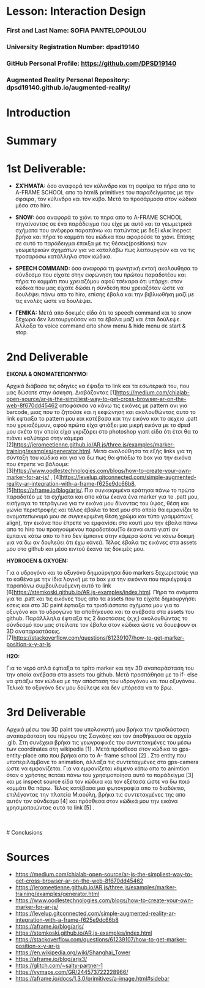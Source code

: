 # Lesson: Interaction Design

### First and Last Name: SOFIA PANTELOPOULOU
### University Registration Number: dpsd19140
### GitHub Personal Profile: https://github.com/DPSD19140
### Augmented Reality Personal Repository: dpsd19140.github.io/augmented-reality/

# Introduction

# Summary


# 1st Deliverable:

- **ΣΧΉΜΑΤΑ:** όσο αναφορά τον κύλινδρο και τη σφαίρα τα πήρα απο το A-FRAME SCHOOL απο το html& primitives του παραδείγματος με την σφαιρα, τον κύλινδρο και τον κύβο. Μετά τα προσάρμοσα στον κώδικα μέσα στο hiro. 

- **SNOW:** όσο αναφορά το χιόνι το πηρα απο το A-FRAME SCHOOL πηγαίνοντας σε ένα παράδειγμα που είχε με αυτό και τα γεωμετρικά σχήματα που ανέφερα παραπάνω και πατώντας με δεξί κλικ inspect βρήκα και πήρα το κομμάτι του κώδικα που αφορούσε το χιόνι. Επίσης σε αυτό το παράδειγμα έπαιξα με τις θέσεις(positions) των γεωμετρικών σχημάτων για να καταλάβω πως λειτουργούν και να τις προσαρόσω κατάλληλα στον κώδικα.

- **SPEECH COMMAND:** όσο αναφορά τη φωνητική εντοή ακολουθησα το σύνδεσμο που είχατε στην εκφώνηση του πρώτου παραδοτέου και πήρα το κομμάτι που χρειαζόμου αφού τσέκαρα ότι υπάρχει στον κώδικα που μας είχατε δώσει η σύνδεση που χρειαζόταν ώστε να δουλέψει πάνω απο το hiro, επίσης έβαλα και την βιβλιωθήκη μαζί με τις ενολές ώστε να δουλέψει. 


- **ΓΕΝΙΚΑ:** Μετά απο δοκιμές είδα ότι το speech command  και το snow ξέχωρα δεν λειτουργούσαν και τα έβαλα μαζί και έτσι δούλεψε.
 Άλλαξα το voice command απο show menu & hide menu  σε start & stop. 


# 2nd Deliverable
**ΕΙΚΟΝΑ & ΟΝΟΜΑΤΕΠΩΝΥΜΟ:**<p>Αρχικά διάβασα τις οδηγίες κα έψαξα το link και τα εσωτερικά του, που μας δώσατε στην άσκηση. Διαβάζοντας [1]<https://medium.com/chialab-open-source/ar-js-the-simpliest-way-to-get-cross-browser-ar-on-the-web-8f670dd45462> αποφάσισα να κάνω τις εικόνες με pattern ανι για barcode, μιας που το ζητούσε και η εκφώνηση και ακολουθώντας αυτο το link εφτιαξα το pattern μου και κατέβασα και την εικόνα και το αεχειο .patt που χρειαζόμουν, αφού πρώτα είχα φτιάξει μια μικρή εικόνα με το dpsd μου σκέτο την οποία είχα γκριζάρει στο photoshop  γιατί είδα ότι έτσι θα το πιάνει καλύτερα στην κάμερα [2]<https://jeromeetienne.github.io/AR.js/three.js/examples/marker-training/examples/generator.html>. Μετά ακολούθησα τα εξής links για τη σύνταξη του κώδικα και για να δω πως θα φτιάξω το box για την εικόνα που έπρεπε να βάλουμε: [3]<https://www.oodlestechnologies.com/blogs/how-to-create-your-own-marker-for-ar-js/> , [4]<https://levelup.gitconnected.com/simple-augmented-reality-ar-integration-with-a-frame-f625e9dc66b8>, [5]<https://aframe.io/blog/arjs/>. Πιο συγκεκριμένα κράτησα πάνω το πρώτο παραδοτέο με τα σχήματα και απο κάτω έκανα ένα marker για το .patt μου, εισήγαγα το τετράγωνο για τν εικόνα μου δίνοντας του ύψος, θέση και γωνία περιστροφής και τέλος έβαλα το text μου στο οποίο θα εμφανίζει το ονοματεπωνυμό μου σε συγκεκριμένη θέση χρώμα και τύπο  γραμμάτων( align), την εικόνα που έπρεπε να εμφανίσει στο κουτί μου την έβαλα πάνω απο το hiro του προηγούμενου παραδοτέου(Το έκανα αυτό γιατί αν έμπαινε κάτω απο το hiro δεν έμπαινε στην κάμερα ώστε να κάνω δοκιμή για να δω αν δουλεύει ότι έχω κάνει). Τέλος έβαλα τις εικόνες στα assets μου στο github και μέσο κιντού έκανα τις δοκιμές μου.</p>
**HYDROGEN & OXYGEN:**<p>Για ο υδρογόνο και το οξυγόνο δηιμούργησα δύο markers ξεχωριστούς για το καθένα με την ίδια λογική με τo box για την εικόννα που περιέγραψα παραπάνω  συμβουλευόμενη αυτό το link [6]<https://stemkoski.github.io/AR.js-examples/index.html>. Πήρα τα  ονόματα για τα .patt και τις εικόνες τους απο τα assets που τα είχατε δημιουργήσει εσεις και στο 3D paint έφτιαξα τα τρισδιάστατα σχήματα μου για το οξυγόνο και το υδρογώνο τα αποθήκευσα και τα ανέβασα στα assets του github. Παράλλληλα έφτιαξα τις 2 διαστάσεις (x,y,) ακολουθώντας το σύνδεσμό που μας στείλατε τον έβαλα στον κώδικα ώστε να δουεψουν οι 3D αναπαραστάσεις. [7]<https://stackoverflow.com/questions/61239107/how-to-get-marker-position-x-y-ar-js> </p>
**H2O:**<p>Για το νερό απλά έφτιαξα το τρίτο marker και την 3D αναπαράσταση του την οποία ανέβασα στα assets του github. Μετά προσπάθησα με το if- else να φτιάξω τον κώδικα με την απόσταση του υδρογόνου και του οξυγόνου. Τελικά το οξυγόνο δεν μου δούλεψε και δεν μπόρεσα να το βρω.</p>


# 3rd Deliverable 
<p> Αρχικά μέσω του 3D paint  του υπολογιστή μου βρήκα την τρισδιάσταση αναπαράσταση του πύργου της Σαγκάης και τον άποθήκευσα σε αρχείο .glb. Στη συνέχεια βρήκα τις γεωγραφικές του συντεταγμένες του μέσω των coordinates στη wikipedia [1] <https://en.wikipedia.org/wiki/Shanghai_Tower>. Μετά πρόσθεσα στον κώδικα το gps-entity-place απο που βρήκα απο το A- frame school [2] <https://aframe.io/blog/arjs3/>. Στο entity που υποπεριλάμβανε το animation, άλλαξα τις συντεταγμένες στο gps-camera ώστε να εμφανίζεται. Για να εμφανίζεται κέιμενο κάτω απο το animtion  όταν ο χρήστης πατάει πάνω του χρησιμοποίησα αυτό το παράδείγμα [3] <https://glitch.com/~salty-partner-1> και με inspect source  είδα τον κώδικα και τον εξέτασα ώστε να δω ποιό κομμάτι θα πάρω. Τέλος κατέβασα μια φωτογραφία απο το διαδύκτιο, επιλέγοντας την πλατεία Μιαούλη, βρήκα τις συντεταγμένες της απο αυτόν τον σύνδεσμο [4] <https://vymaps.com/GR/244573722228966/> και πρόσθεσα στον κώδικά μου την εικόνα χρησιμοποιώντας αυτό το link [5] <https://aframe.io/docs/1.3.0/primitives/a-image.html#sidebar>. </p>
 <br>
 <br>
# Conclusions


# Sources
 - <https://medium.com/chialab-open-source/ar-js-the-simpliest-way-to-get-cross-browser-ar-on-the-web-8f670dd45462>
 - <https://jeromeetienne.github.io/AR.js/three.js/examples/marker-training/examples/generator.html>
 - <https://www.oodlestechnologies.com/blogs/how-to-create-your-own-marker-for-ar-js/>
 - <https://levelup.gitconnected.com/simple-augmented-reality-ar-integration-with-a-frame-f625e9dc66b8>
 - <https://aframe.io/blog/arjs/>
 - <https://stemkoski.github.io/AR.js-examples/index.html>
 - <https://stackoverflow.com/questions/61239107/how-to-get-marker-position-x-y-ar-js>
 - <https://en.wikipedia.org/wiki/Shanghai_Tower>
 - <https://aframe.io/blog/arjs3/>
 - <https://glitch.com/~salty-partner-1>
 - <https://vymaps.com/GR/244573722228966/>
 - <https://aframe.io/docs/1.3.0/primitives/a-image.html#sidebar>
 

